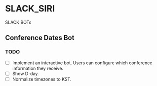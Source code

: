 # SLACK_SIRI
SLACK BOTs

## Conference Dates Bot
### TODO
- [ ] Implement an interactive bot. Users can configure which conference information they receive.
- [ ] Show D-day.
- [ ] Normalize timezones to KST. 
